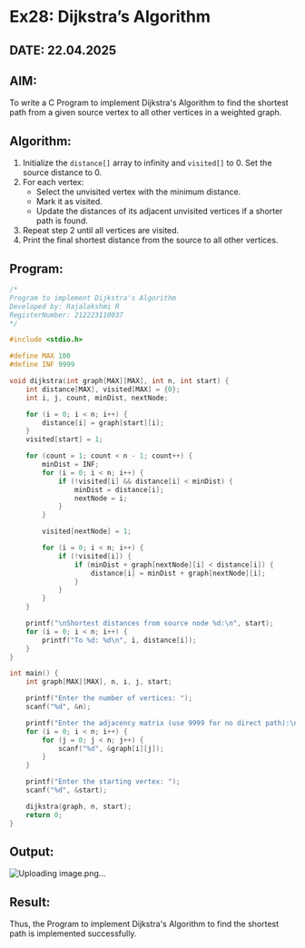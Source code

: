 # Ex28: Dijkstra’s Algorithm  
## DATE: 22.04.2025

## AIM:  
To write a C Program to implement Dijkstra's Algorithm to find the shortest path from a given source vertex to all other vertices in a weighted graph.

## Algorithm:

1. Initialize the `distance[]` array to infinity and `visited[]` to 0. Set the source distance to 0.
2. For each vertex:
    - Select the unvisited vertex with the minimum distance.
    - Mark it as visited.
    - Update the distances of its adjacent unvisited vertices if a shorter path is found.
3. Repeat step 2 until all vertices are visited.
4. Print the final shortest distance from the source to all other vertices.

## Program:

```c
/*
Program to implement Dijkstra's Algorithm 
Developed by: Rajalakshmi R
RegisterNumber: 212223110037
*/

#include <stdio.h>

#define MAX 100
#define INF 9999

void dijkstra(int graph[MAX][MAX], int n, int start) {
    int distance[MAX], visited[MAX] = {0};
    int i, j, count, minDist, nextNode;

    for (i = 0; i < n; i++) {
        distance[i] = graph[start][i];
    }
    visited[start] = 1;

    for (count = 1; count < n - 1; count++) {
        minDist = INF;
        for (i = 0; i < n; i++) {
            if (!visited[i] && distance[i] < minDist) {
                minDist = distance[i];
                nextNode = i;
            }
        }

        visited[nextNode] = 1;

        for (i = 0; i < n; i++) {
            if (!visited[i]) {
                if (minDist + graph[nextNode][i] < distance[i]) {
                    distance[i] = minDist + graph[nextNode][i];
                }
            }
        }
    }

    printf("\nShortest distances from source node %d:\n", start);
    for (i = 0; i < n; i++) {
        printf("To %d: %d\n", i, distance[i]);
    }
}

int main() {
    int graph[MAX][MAX], n, i, j, start;

    printf("Enter the number of vertices: ");
    scanf("%d", &n);

    printf("Enter the adjacency matrix (use 9999 for no direct path):\n");
    for (i = 0; i < n; i++) {
        for (j = 0; j < n; j++) {
            scanf("%d", &graph[i][j]);
        }
    }

    printf("Enter the starting vertex: ");
    scanf("%d", &start);

    dijkstra(graph, n, start);
    return 0;
}

```

## Output:
![Uploading image.png…]()



## Result:
Thus, the Program to implement Dijkstra's Algorithm to find the shortest path is implemented successfully.
